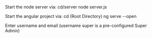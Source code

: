 Start the node server via:
cd/server
node server.js

Start the angular project via:
cd (Root Directory)
ng serve --open

Enter username and email (username super is a pre-configured Super Admin)
